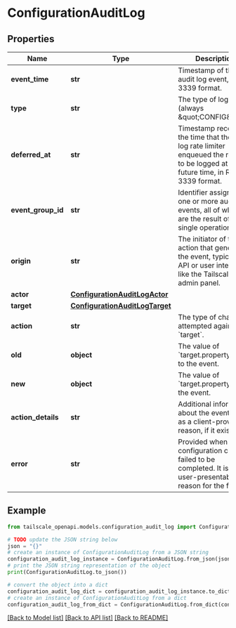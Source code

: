 # ConfigurationAuditLog


## Properties

Name | Type | Description | Notes
------------ | ------------- | ------------- | -------------
**event_time** | **str** | Timestamp of the audit log event, in RFC 3339 format. | 
**type** | **str** | The type of log (always \&quot;CONFIG\&quot;). | 
**deferred_at** | **str** | Timestamp recording the time that the audit log rate limiter enqueued the record to be logged at a future time, in RFC 3339 format. | [optional] 
**event_group_id** | **str** | Identifier assigned to one or more audit log events, all of which are the result of a single operation. | 
**origin** | **str** | The initiator of the action that generated the event, typically an API or user interface, like the Tailscale admin panel. | 
**actor** | [**ConfigurationAuditLogActor**](ConfigurationAuditLogActor.md) |  | 
**target** | [**ConfigurationAuditLogTarget**](ConfigurationAuditLogTarget.md) |  | 
**action** | **str** | The type of change attempted against the &#x60;target&#x60;. | 
**old** | **object** | The value of &#x60;target.property&#x60;&#x60; prior to the event. | [optional] 
**new** | **object** | The value of &#x60;target.property&#x60; after the event. | [optional] 
**action_details** | **str** | Additional information about the event, such as a client-provided reason, if it exists. | [optional] 
**error** | **str** | Provided when the configuration change failed to be completed. It is a user-presentable reason for the failure. | [optional] 

## Example

```python
from tailscale_openapi.models.configuration_audit_log import ConfigurationAuditLog

# TODO update the JSON string below
json = "{}"
# create an instance of ConfigurationAuditLog from a JSON string
configuration_audit_log_instance = ConfigurationAuditLog.from_json(json)
# print the JSON string representation of the object
print(ConfigurationAuditLog.to_json())

# convert the object into a dict
configuration_audit_log_dict = configuration_audit_log_instance.to_dict()
# create an instance of ConfigurationAuditLog from a dict
configuration_audit_log_from_dict = ConfigurationAuditLog.from_dict(configuration_audit_log_dict)
```
[[Back to Model list]](../README.md#documentation-for-models) [[Back to API list]](../README.md#documentation-for-api-endpoints) [[Back to README]](../README.md)


